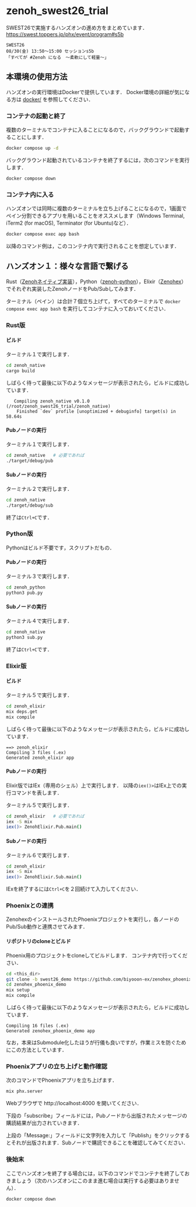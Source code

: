 # zenoh_swest26_trial

SWEST26で実施するハンズオンの進め方をまとめています．  
https://swest.toppers.jp/phx/event/program#s5b
  
```
SWEST26
08/30(金) 13:50〜15:00 セッションs5b
「すべてが #Zenoh になる　〜柔軟にして軽量〜」 
```

## 本環境の使用方法

ハンズオンの実行環境はDockerで提供しています．
Docker環境の詳細が気になる方は [docker/](/docker/) を参照してください．

### コンテナの起動と終了

複数のターミナルでコンテナに入ることになるので，バックグラウンドで起動することにします．

```bash
docker compose up -d
```

バックグラウンド起動されているコンテナを終了するには，次のコマンドを実行します．

```bash
docker compose down
```
### コンテナ内に入る

ハンズオンでは同時に複数のターミナルを立ち上げることになるので，1画面でペイン分割できるアプリを用いることをオススメします（Windows Terminal, iTerm2 (for macOS), Terminator (for Ubuntu)など）．

```bash
docker compose exec app bash
```

以降のコマンド例は，このコンテナ内で実行されることを想定しています．

## ハンズオン１：様々な言語で繋げる

Rust（[Zenohネイティブ実装](https://github.com/eclipse-zenoh/zenoh)），Python（[zenoh-python](https://github.com/eclipse-zenoh/zenoh-python)），Elixir（[Zenohex](https://github.com/biyooon-ex/zenohex)）でそれぞれ実装したZenohノードをPub/Subしてみます．

ターミナル（ペイン）は合計７個立ち上げて，すべてのターミナルで `docker compose exec app bash` を実行してコンテナに入っておいてください．

### Rust版

#### ビルド

ターミナル１で実行します．

```bash
cd zenoh_native
cargo build
```

しばらく待って最後に以下のようなメッセージが表示されたら，ビルドに成功しています．

```
   Compiling zenoh_native v0.1.0 (/root/zenoh_swest26_trial/zenoh_native)
    Finished `dev` profile [unoptimized + debuginfo] target(s) in 58.64s
```

#### Pubノードの実行

ターミナル１で実行します．

```bash
cd zenoh_native   # 必要であれば
./target/debug/pub
```

#### Subノードの実行

ターミナル２で実行します．

```bash
cd zenoh_native
./target/debug/sub
```

終了は`Ctrl+C`です．

### Python版

Pythonはビルド不要です，スクリプトだもの．

#### Pubノードの実行

ターミナル３で実行します．

```bash
cd zenoh_python
python3 pub.py
```

#### Subノードの実行

ターミナル４で実行します．

```bash
cd zenoh_native
python3 sub.py
```

終了は`Ctrl+C`です．

### Elixir版

#### ビルド

ターミナル５で実行します．

```bash
cd zenoh_elixir
mix deps.get
mix compile
```

しばらく待って最後に以下のようなメッセージが表示されたら，ビルドに成功しています．

```
==> zenoh_elixir
Compiling 3 files (.ex)
Generated zenoh_elixir app
```

#### Pubノードの実行

Elixir版ではIEx（専用のシェル）上で実行します．
以降の`iex()>`はIEx上での実行コマンドを表します．

ターミナル５で実行します．

```bash
cd zenoh_elixir   # 必要であれば
iex -S mix
iex()> ZenohElixir.Pub.main()
```

#### Subノードの実行

ターミナル６で実行します．

```bash
cd zenoh_elixir
iex -S mix
iex()> ZenohElixir.Sub.main()
```

IExを終了するには`Ctrl+C`を２回続けて入力してください．

### Phoenixとの連携

ZenohexのインストールされたPhoenixプロジェクトを実行し，各ノードのPub/Sub動作と連携させてみます．

#### リポジトリのcloneとビルド

Phoenix用のプロジェクトをcloneしてビルドします．
コンテナ内で行ってください．

```bash
cd <this_dir>
git clone -b swest26_demo https://github.com/biyooon-ex/zenohex_phoenix_demo
cd zenohex_phoenix_demo
mix setup
mix compile
```

しばらく待って最後に以下のようなメッセージが表示されたら，ビルドに成功しています．

```
Compiling 16 files (.ex)
Generated zenohex_phoenix_demo app
```

なお，本来はSubmodule化したほうが行儀も良いですが，作業ミスを防ぐためにこの方法としています．

### Phoenixアプリの立ち上げと動作確認

次のコマンドでPhoenixアプリを立ち上げます．

```bash
mix phx.server
```

Webブラウザで http://localhost:4000 を開いてください．

下段の「subscribe」フィールドには，Pubノードから出版されたメッセージの購読結果が出力されていきます．

上段の「Message:」フィールドに文字列を入力して「Publish」をクリックするとそれが出版されます．Subノードで購読できることを確認してみてください．

### 後始末

ここでハンズオンを終了する場合には，以下のコマンドでコンテナを終了しておきましょう（次のハンズオンにこのまま進む場合は実行する必要はありません）．

```bash
docker compose down
```
